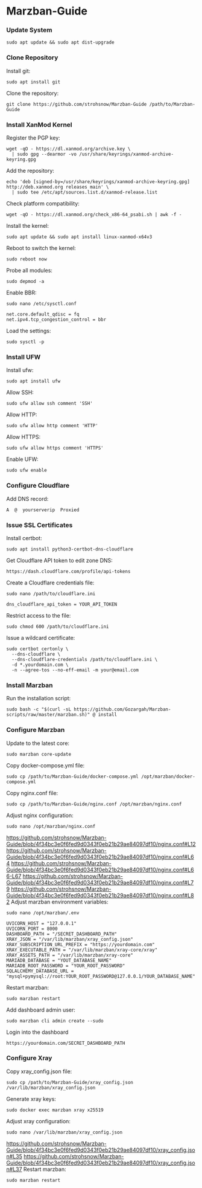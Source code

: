 # Marzban-Guide
### Update System
```
sudo apt update && sudo apt dist-upgrade
```
### Clone Repository
Install git:
```
sudo apt install git
```
Clone the repository:
```
git clone https://github.com/strohsnow/Marzban-Guide /path/to/Marzban-Guide
```
### Install XanMod Kernel
Register the PGP key:
```
wget -qO - https://dl.xanmod.org/archive.key \
  | sudo gpg --dearmor -vo /usr/share/keyrings/xanmod-archive-keyring.gpg
```
Add the repository:
```
echo 'deb [signed-by=/usr/share/keyrings/xanmod-archive-keyring.gpg] http://deb.xanmod.org releases main' \
  | sudo tee /etc/apt/sources.list.d/xanmod-release.list
```
Check platform compatibility:
```
wget -qO - https://dl.xanmod.org/check_x86-64_psabi.sh | awk -f -
```
Install the kernel:
```
sudo apt update && sudo apt install linux-xanmod-x64v3
```
Reboot to switch the kernel:
```
sudo reboot now
```
Probe all modules:
```
sudo depmod -a
```
Enable BBR:
```
sudo nano /etc/sysctl.conf
```
```
net.core.default_qdisc = fq
net.ipv4.tcp_congestion_control = bbr
```
Load the settings:
```
sudo sysctl -p
```
### Install UFW
Install ufw:
```
sudo apt install ufw
```
Allow SSH:
```
sudo ufw allow ssh comment 'SSH'
```
Allow HTTP:
```
sudo ufw allow http comment 'HTTP'
```
Allow HTTPS:
```
sudo ufw allow https comment 'HTTPS'
```
Enable UFW:
```
sudo ufw enable
```
### Configure Cloudflare
Add DNS record:
```
A  @  yourserverip  Proxied
```
### Issue SSL Certificates
Install certbot:
```
sudo apt install python3-certbot-dns-cloudflare
```
Get Cloudflare API token to edit zone DNS:
```
https://dash.cloudflare.com/profile/api-tokens
```
Create a Cloudflare credentials file:
```
sudo nano /path/to/cloudflare.ini
```
```
dns_cloudflare_api_token = YOUR_API_TOKEN
```
Restrict access to the file:
```
sudo chmod 600 /path/to/cloudflare.ini
```
Issue a wildcard certificate:
```
sudo certbot certonly \
  --dns-cloudflare \
  --dns-cloudflare-credentials /path/to/cloudflare.ini \
  -d *.yourdomain.com \
  -n --agree-tos --no-eff-email -m your@email.com
```
### Install Marzban
Run the installation script:
```
sudo bash -c "$(curl -sL https://github.com/Gozargah/Marzban-scripts/raw/master/marzban.sh)" @ install
```
### Configure Marzban
Update to the latest core:
```
sudo marzban core-update
```
Copy docker-compose.yml file:
```
sudo cp /path/to/Marzban-Guide/docker-compose.yml /opt/marzban/docker-compose.yml
```
Copy nginx.conf file:
```
sudo cp /path/to/Marzban-Guide/nginx.conf /opt/marzban/nginx.conf
```
Adjust nginx configuration:
```
sudo nano /opt/marzban/nginx.conf
```
https://github.com/strohsnow/Marzban-Guide/blob/4f34bc3e0f6fed9d0343f0eb21b29ae84097df10/nginx.conf#L12
https://github.com/strohsnow/Marzban-Guide/blob/4f34bc3e0f6fed9d0343f0eb21b29ae84097df10/nginx.conf#L64
https://github.com/strohsnow/Marzban-Guide/blob/4f34bc3e0f6fed9d0343f0eb21b29ae84097df10/nginx.conf#L66-L67
https://github.com/strohsnow/Marzban-Guide/blob/4f34bc3e0f6fed9d0343f0eb21b29ae84097df10/nginx.conf#L79
https://github.com/strohsnow/Marzban-Guide/blob/4f34bc3e0f6fed9d0343f0eb21b29ae84097df10/nginx.conf#L82
Adjust marzban environment variables:
```
sudo nano /opt/marzban/.env
```
```
UVICORN_HOST = "127.0.0.1"
UVICORN_PORT = 8000
DASHBOARD_PATH = "/SECRET_DASHBOARD_PATH"
XRAY_JSON = "/var/lib/marzban/xray_config.json"
XRAY_SUBSCRIPTION_URL_PREFIX = "https://yourdomain.com"
XRAY_EXECUTABLE_PATH = "/var/lib/marzban/xray-core/xray"
XRAY_ASSETS_PATH = "/var/lib/marzban/xray-core"
MARIADB_DATABASE = "YOUT_DATABASE_NAME"
MARIADB_ROOT_PASSWORD = "YOUR_ROOT_PASSWORD"
SQLALCHEMY_DATABASE_URL = "mysql+pymysql://root:YOUR_ROOT_PASSWORD@127.0.0.1/YOUR_DATABASE_NAME"
```
Restart marzban:
```
sudo marzban restart
```
Add dashboard admin user:
```
sudo marzban cli admin create --sudo
```
Login into the dashboard
```
https://yourdomain.com/SECRET_DASHBOARD_PATH
```
### Configure Xray
Copy xray_config.json file:
```
sudo cp /path/to/Marzban-Guide/xray_config.json /var/lib/marzban/xray_config.json
```
Generate xray keys:
```
sudo docker exec marzban xray x25519
```
Adjust xray configuration:
```
sudo nano /var/lib/marzban/xray_config.json
```
https://github.com/strohsnow/Marzban-Guide/blob/4f34bc3e0f6fed9d0343f0eb21b29ae84097df10/xray_config.json#L35
https://github.com/strohsnow/Marzban-Guide/blob/4f34bc3e0f6fed9d0343f0eb21b29ae84097df10/xray_config.json#L37
Restart marzban:
```
sudo marzban restart
```
